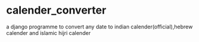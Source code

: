 # calender_converter
a django programme to convert any date to indian calender(official),hebrew calender and islamic hijri calender
